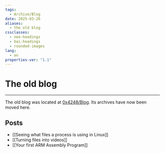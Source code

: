 ```yaml
---
tags:
  - Archive/Blog
date: 2025-03-26
aliases:
  - the old blog
cssclasses:
  - neo-headings
  - bai-headings
  - rounded-images
lang:
  - en
properties-ver: "1.1"
---
```

# The old blog

***
The old blog was located at [0x4248/Blog](https://0x4248.dev/Blog/pages/index.html). Its archives have now been moved here.
## Posts
- [[Seeing what files a process is using in Linux]]
- [[Turning files into videos]]
- [[Your first ARM Assembly Program]]